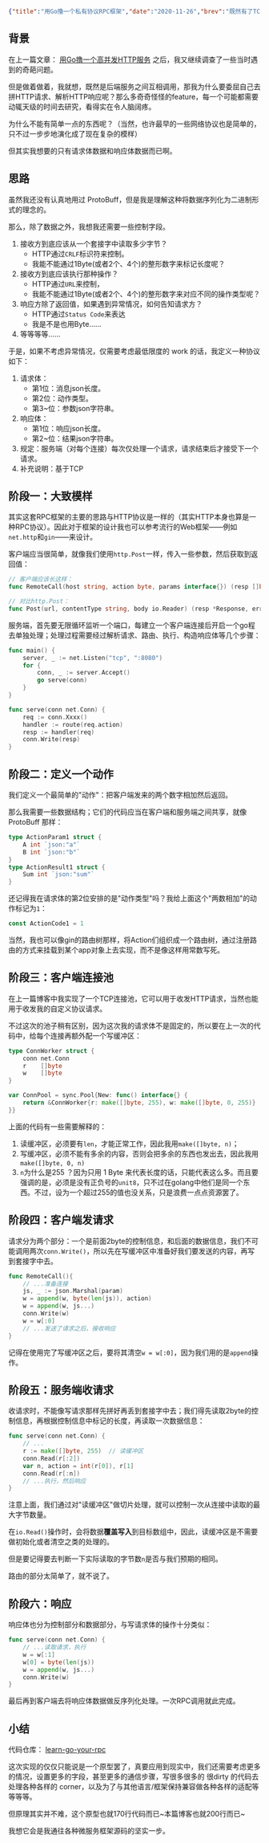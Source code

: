 ```json lw-blog-meta
{"title":"用Go撸一个私有协议RPC框架","date":"2020-11-26","brev":"既然有了TCP连接池，那我为什么要委屈自己去拼HTTP请求呢？","tags":["Golang","网络"],"path":"blog/2020/201126-用Go撸一个私有协议RPC框架.md"}
```


## 背景

在上一篇文章： [用Go撸一个高并发HTTP服务](https://lewinblog.com/blog/page/2020/201123-%E7%94%A8go%E6%92%B8%E4%B8%80%E4%B8%AA%E9%AB%98%E5%B9%B6%E5%8F%91http%E6%9C%8D%E5%8A%A1.md) 之后，我又继续调查了一些当时遇到的奇葩问题。

但是做着做着，我就想，既然是后端服务之间互相调用，那我为什么要委屈自己去拼HTTP请求、解析HTTP响应呢？那么多奇奇怪怪的feature，每一个可能都需要动辄天级的时间去研究，看得实在令人脑阔疼。

为什么不能有简单一点的东西呢？（当然，也许最早的一些网络协议也是简单的，只不过一步步地演化成了现在复杂的模样）

但其实我想要的只有请求体数据和响应体数据而已啊。

## 思路

虽然我还没有认真地用过 ProtoBuff，但是我是理解这种将数据序列化为二进制形式的理念的。

那么，除了数据之外，我想我还需要一些控制字段。

1. 接收方到底应该从一个套接字中读取多少字节？
    - HTTP通过`CRLF`标识符来控制。
    - 我能不能通过1Byte(或者2个、4个)的整形数字来标记长度呢？
2. 接收方到底应该执行那种操作？
    - HTTP通过`URL`来控制，
    - 我能不能通过1Byte(或者2个、4个)的整形数字来对应不同的操作类型呢？
3. 响应方除了返回值，如果遇到异常情况，如何告知请求方？
    - HTTP通过`Status Code`来表达
    - 我是不是也用Byte……
4. 等等等等……

于是，如果不考虑异常情况，仅需要考虑最低限度的 work 的话，我定义一种协议如下：

1. 请求体：
    - 第1位：消息json长度。
    - 第2位：动作类型。
    - 第3~位：参数json字符串。
2. 响应体：
    - 第1位：响应json长度。
    - 第2~位：结果json字符串。
3. 规定：服务端（对每个连接）每次仅处理一个请求，请求结束后才接受下一个请求。
4. 补充说明：基于TCP

## 阶段一：大致模样

其实这套RPC框架的主要的思路与HTTP协议是一样的（其实HTTP本身也算是一种RPC协议）。因此对于框架的设计我也可以参考流行的Web框架——例如`net.http`和`gin`——来设计。

客户端应当很简单，就像我们使用`http.Post`一样，传入一些参数，然后获取到返回值：

```go
// 客户端应该长这样：
func RemoteCall(host string, action byte, params interface{}) (resp []byte, err error) {}

// 对比http.Post：
func Post(url, contentType string, body io.Reader) (resp *Response, err error) {}
```

服务端，首先要无限循环监听一个端口，每建立一个客户端连接后开启一个go程去单独处理；处理过程需要经过解析请求、路由、执行、构造响应体等几个步骤：

```go
func main() {
	server, _ := net.Listen("tcp", ":8080")
	for {
		conn, _ := server.Accept()
		go serve(conn)
	}
}

func serve(conn net.Conn) {
    req := conn.Xxxx()
    handler := route(req.action)
    resp := handler(req)
    conn.Write(resp)
}
```

## 阶段二：定义一个动作

我们定义一个最简单的"动作"：把客户端发来的两个数字相加然后返回。

那么我需要一些数据结构；它们的代码应当在客户端和服务端之间共享，就像 ProtoBuff 那样：

```go
type ActionParam1 struct {
	A int `json:"a"`
	B int `json:"b"`
}
type ActionResult1 struct {
	Sum int `json:"sum"`
}
```

还记得我在请求体的第2位安排的是"动作类型"吗？我给上面这个"两数相加"的动作标记为`1`：

```go
const ActionCode1 = 1
```

当然，我也可以像gin的路由树那样，将Action们组织成一个路由树，通过注册路由的方式来挂载到某个app对象上去实现，而不是像这样用常数写死。

## 阶段三：客户端连接池

在上一篇博客中我实现了一个TCP连接池，它可以用于收发HTTP请求，当然也能用于收发我的自定义协议请求。

不过这次的池子稍有区别，因为这次我的请求体不是固定的，所以要在上一次的代码中，给每个连接再额外配一个写缓冲区：

```go
type ConnWorker struct {
	conn net.Conn
	r    []byte
	w    []byte
}

var ConnPool = sync.Pool{New: func() interface{} {
	return &ConnWorker{r: make([]byte, 255), w: make([]byte, 0, 255)}
}}
```

上面的代码有一些需要解释的：

1. 读缓冲区，必须要有`len`，才能正常工作，因此我用`make([]byte, n)`；
2. 写缓冲区，必须不能有多余的内容，否则会把多余的东西也发出去，因此我用`make([]byte, 0, n)`
3. `n`为什么是255 ？因为只用 1 Byte 来代表长度的话，只能代表这么多。而且要强调的是，必须是没有正负号的`unit8`，只不过在golang中他们是同一个东西。不过，设为一个超过255的值也没关系，只是浪费一点点资源罢了。

## 阶段四：客户端发请求

请求分为两个部分：一个是前面2byte的控制信息，和后面的数据信息，我们不可能调用两次`conn.Write()`，所以先在写缓冲区中准备好我们要发送的内容，再写到套接字中去。

```go
func RemoteCall(){
    // ...准备连接
    js, _ := json.Marshal(param)
    w = append(w, byte(len(js)), action)
    w = append(w, js...)
    conn.Write(w)
    w = w[:0]
    // ...发送了请求之后，接收响应
}
```

记得在使用完了写缓冲区之后，要将其清空`w = w[:0]`，因为我们用的是`append`操作。

## 阶段五：服务端收请求

收请求时，不能像写请求那样先拼好再丢到套接字中去；我们得先读取2byte的控制信息，再根据控制信息中标记的长度，再读取一次数据信息：

```go
func serve(conn net.Conn) {
    // ...
	r := make([]byte, 255)  // 读缓冲区
    conn.Read(r[:2])
    var n, action = int(r[0]), r[1]
    conn.Read(r[:n])
    // ...执行，然后响应
}
```

注意上面，我们通过对"读缓冲区"做切片处理，就可以控制一次从连接中读取的最大字节数量。

在`io.Read()`操作时，会将数据**覆盖写入**到目标数组中，因此，读缓冲区是不需要做初始化或者清空之类的处理的。

但是要记得要去判断一下实际读取的字节数`n`是否与我们预期的相同。

路由的部分太简单了，就不说了。

## 阶段六：响应

响应体也分为控制部分和数据部分，与写请求体的操作十分类似：

```go
func serve(conn net.Conn) {
    // ...读取请求，执行
    w = w[:1]
    w[0] = byte(len(js))
    w = append(w, js...)
    conn.Write(w)
}
```

最后再到客户端去将响应体数据做反序列化处理。一次RPC调用就此完成。

## 小结

代码仓库： [learn-go-your-rpc](https://github.com/Saodd/learn-go-your-rpc) 

这次实现的仅仅只能说是一个原型罢了，真要应用到现实中，我们还需要考虑更多的情况，设置更多的字段，甚至更多的通信步骤，写很多很多的 很dirty 的代码去处理各种各样的 corner，以及为了与其他语言/框架保持兼容做各种各样的适配等等等等。

但原理其实并不难，这个原型也就170行代码而已~本篇博客也就200行而已~

我想它会是我通往各种微服务框架源码的坚实一步。
